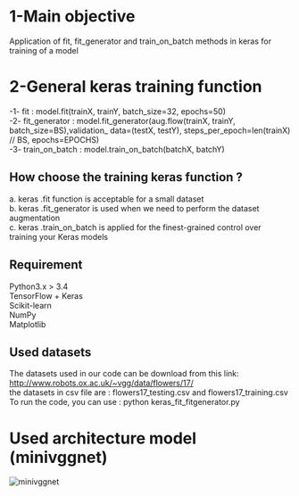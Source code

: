 # 1-Main objective 
Application of fit, fit_generator and train_on_batch methods 
in keras for training of a model <br/>

# 2-General keras training function

-1- fit 			: model.fit(trainX, trainY, batch_size=32, epochs=50) <br/>
-2- fit_generator   : model.fit_generator(aug.flow(trainX, trainY, batch_size=BS),validation_						data=(testX, testY), steps_per_epoch=len(trainX) // BS, epochs=EPOCHS) <br/> 
-3- train_on_batch  : model.train_on_batch(batchX, batchY) <br/>

## How choose the training keras function ?
a. keras .fit function is acceptable for a small dataset <br/>
b. keras .fit_generator is used when we need to perform the dataset augmentation <br/>
c. keras .train_on_batch  is applied for the finest-grained control over training your Keras models<br/>

## Requirement 
Python3.x > 3.4 <br/>
TensorFlow + Keras <br/>
Scikit-learn <br/>
NumPy <br/>
Matplotlib <br/>

## Used datasets 
The datasets used in our code can be download from this link: http://www.robots.ox.ac.uk/~vgg/data/flowers/17/
<br/>
the datasets in csv file are : flowers17_testing.csv  and  flowers17_training.csv
<br/>
To run the code, you can use : python keras_fit_fitgenerator.py

# Used architecture model (minivggnet)
![minivggnet](https://user-images.githubusercontent.com/40611217/50492086-e2f7ea80-0a15-11e9-9f7f-2a09f57bbc23.JPG)


